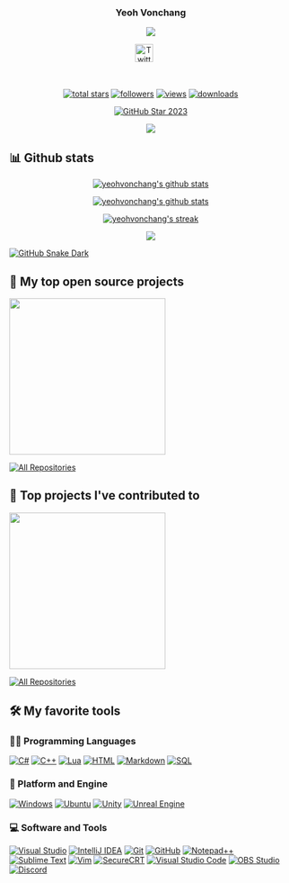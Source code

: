 <h3 align="center">
  Yeoh Vonchang
</h3>

<!-- Typing SVG by DenverCoder1 - https://github.com/DenverCoder1/readme-typing-svg -->
<p align="center">
  <a href="https://github.com/DenverCoder1/readme-typing-svg">
    <img src="https://readme-typing-svg.demolab.com/?lines=It's%20me%20;Yeah;Look;I%20don't%20know%20what%20to%20write%20here;I%20like%20computers;Sure;Let's%20do%20that&font=Fira%20Code&center=true&width=440&height=45&color=f75c7e&vCenter=true&pause=1000&size=22&duration=2500" /></a>
</p>

<!-- Social icons section -->
<p align="center">
  <a href="https://twitter.com/yeohvonchang"><img width="32px" alt="Twitter" title="Twitter" src="https://i.imgur.com/AixJgnm.png"/></a>
  &#8287;&#8287;&#8287;&#8287;&#8287;
</p>
<br/>

<!-- Social badges section -->
<!-- Badges with custom icons - https://github.com/DenverCoder1/custom-icon-badges -->
<!-- Some badges are from https://github.com/Ileriayo/markdown-badges -->
<!-- View counter - https://github.com/DenverCoder1/Simple-View-Counter -->
<p align="center">
  <a href="https://github.com/yeohvonchang?tab=repositories&sort=stargazers">
    <img alt="total stars" title="Total stars on GitHub" src="https://custom-icon-badges.demolab.com/github/stars/yeohvonchang?color=55960c&style=for-the-badge&labelColor=488207&logo=star"/></a>
  <a href="https://github.com/yeohvonchang?tab=followers">
    <img alt="followers" title="Follow me on Github" src="https://custom-icon-badges.demolab.com/github/followers/yeohvonchang?color=236ad3&labelColor=1155ba&style=for-the-badge&logo=person-add&label=Followers&logoColor=white"/></a>
  <a href="https://github.com/yeohvonchang?tab=views">
    <img alt="views" title="page view" src="https://view-count-badge.zohan.tech/yeohvonchang/profile?color=6b105d&labelColor=913e96&style=for-the-badge&logo=eye&label=VISITORS&logoColor=white"/></a>
  <a href="https://yeohvonchang.github.io"><img alt="downloads" title="Downloads" src="https://custom-icon-badges.demolab.com/badge/5506-custom.svg?color=%23E05D44&logo=download&logoColor=white&style=for-the-badge&labelColor=CE4630&label=DOWNLOADS"/></a>
</p>

<p align="center">
  <a href="https://yeohvonchang.github.io/">
    <img src="https://github.com/DenverCoder1/DenverCoder1/assets/20955511/ca15be3f-d00b-438e-91f6-fb5568c1f632" alt="GitHub Star 2023"/></a>
</p>

<!-- Github Readme Quotes - https://github.com/piyushsuthar/github-readme-quotes -->
<p align="center">
  <a href="https://github.com/piyushsuthar/github-readme-quotes">
    <img src="https://quotes-github-readme.vercel.app/api?theme=dracula">
  </a>
</p>

## 📊 Github stats

<!-- GitHub Profile Summary Cards - https://github.com/vn7n24fzkq/github-profile-summary-cards/tree/main?tab=readme-ov-file -->
<p align="center">
  <a href="https://github.com/vn7n24fzkq/github-profile-summary-cards"><img align="center" src="http://github-profile-summary-cards.vercel.app/api/cards/profile-details?username=yeohvonchang&theme=tokyonight" alt="yeohvonchang's github stats" /></a>
</p>

<!-- GitHub Readme Stats - https://github.com/anuraghazra/github-readme-stats -->
<p align="center">
  <a href="https://github.com/anuraghazra/github-readme-stats"><img align="center" src="https://github-readme-stats.zohan.tech/api?username=yeohvonchang&count_private=true&show_icons=true&include_all_commits=true&hide_border=true&theme=onedark&locale=cn&card_width=540" alt="yeohvonchang's github stats" /></a>
</p>

<!-- GitHub Readme Streak Stats - https://github.com/DenverCoder1/github-readme-streak-stats -->
<p align="center">
  <a href="https://github.com/DenverCoder1/github-readme-streak-stats">
    <img title="🔥 Get streak stats for your profile at git.io/streak-stats" alt="yeohvonchang's streak" src="https://streak-stats.demolab.com/?user=yeohvonchang&theme=onedark&hide_border=true&locale=zh_Hans&card_width=480"/>
  </a>
</p>

<!-- GitHub Readme Stats - https://github.com/anuraghazra/github-readme-stats -->
<p align="center">
  <a href="https://github.com/anuraghazra/github-readme-stats"><img align="center" src="https://github-readme-stats.zohan.tech/api/top-langs/?username=yeohvonchang&layout=compact&hide_border=true&theme=tokyonight&locale=cn&card_width=400" /></a>
  <!-- <a href="https://wakatime.com/@yeohvonchang"><img align="center" src="https://github-readme-stats.zohan.tech/api/wakatime/?username=yeohvonchang&layout=compact&hide_border=true&theme=tokyonight" /></a> -->
</p>

<!-- https://github.com/ashutosh00710/github-readme-activity-graph -->

<!--
<a href="https://github.com/yeohvonchang#gh-light-mode-only" align="center">
  <img alt="GitHub Snake Light" src="https://githubusercontent.zohan.tech/snk.svg?user=yeohvonchang&repo=yeohvonchang&branch=output&path=github-contribution-grid-snake.svg#gh-light-mode-only" />
</a>
-->

<a href="https://github.com/yeohvonchang#gh-dark-mode-only" align="center">
  <img alt="GitHub Snake Dark" src="https://githubusercontent.zohan.tech/snk.svg?user=yeohvonchang&repo=yeohvonchang&branch=output&path=github-contribution-grid-snake-dark.svg#gh-dark-mode-only" />
</a>

## 📘 My top open source projects

<!-- Repo info cards - https://github.com/anuraghazra/github-readme-stats -->
<!-- Small repo cards (fork) - https://github.com/DenverCoder1/github-readme-stats -->
<p align="left">
  <a href="https://github.com/yeohvonchang/yeohvonchang.github.io"><img width="278" src="https://github-readme-stats.zohan.tech/api/pin/?username=yeohvonchang&repo=yeohvonchang.github.io&theme=prussian&hide_border=true"></a>
</p>

<p align="left">
  <a href="https://github.com/yeohvonchang?tab=repositories"><img alt="All Repositories" title="All Repositories" src="https://custom-icon-badges.demolab.com/badge/-All%20Repos-2962FF?style=for-the-badge&logoColor=white&logo=repo"/></a>
</p>

## 📕 Top projects I've contributed to

<!-- Small repo cards https://github.com/DenverCoder1/github-readme-stats (fork of anuraghazra/github-readme-stats) -->
<p align="left">
  <a href="https://github.com/yeohvonchang/yeohvonchang.github.io"><img width="278" src="https://github-readme-stats.zohan.tech/api/pin/?username=yeohvonchang&repo=yeohvonchang.github.io&theme=prussian&hide_border=true&show_owner=true"></a>
</p>

<p align="left">
  <a href="https://github.com/Zo-Bro-23?tab=repositories&type=fork"><img alt="All Repositories" title="All Repositories" src="https://custom-icon-badges.demolab.com/badge/-All%20Forks-2962FF?style=for-the-badge&logoColor=white&logo=fork"/></a>
</p>

## 🛠️ My favorite tools

### 👨‍💻 Programming Languages

<p>
  <a href="https://github.com/search?q=user%3Ayeohvonchang+language%3AC#"><img alt="C#" src="https://img.shields.io/badge/C%23-5800A5.svg?logo=cs&logoColor=white"></a>
  <a href="https://github.com/search?q=user%3Ayeohvonchang+language%3AC++"><img alt="C++" src="https://img.shields.io/badge/C++-0078d7.svg?logo=cpp&logoColor=white"></a>
  <a href="https://github.com/search?q=user%3Ayeohvonchang+language%3ALua"><img alt="Lua" src="https://img.shields.io/badge/Lua-0000CC.svg?logo=lua&logoColor=white"></a>
  <a href="https://github.com/search?q=user%3AZo-Bro-23+language%3Ahtml"><img alt="HTML" src="https://img.shields.io/badge/HTML-E34F26.svg?logo=html5&logoColor=white"></a>
  <a href="https://github.com/search?q=user%3AZo-Bro-23+language%3Amarkdown"><img alt="Markdown" src="https://img.shields.io/badge/Markdown-000000.svg?logo=markdown&logoColor=white"></a>
  <a href="https://github.com/search?q=user%3AZo-Bro-23+language%3Asql"><img alt="SQL" src="https://custom-icon-badges.demolab.com/badge/SQL-025E8C.svg?logo=database&logoColor=white"></a>
</p>

### 🧰 Platform and Engine

<p>
  <a href="#"><img alt="Windows" src="https://img.shields.io/badge/Windows-0078D6.svg?logo=windows&logoColor=white"></a>
  <a href="#"><img alt="Ubuntu" src="https://img.shields.io/badge/Ubuntu-E95420.svg?logo=ubuntu&logoColor=white"></a>
  <!-- <a href="#"><img alt="Android" src="https://img.shields.io/badge/Android-3DDC84?logo=android&logoColor=white"></a> -->
  <a href="#"><img alt="Unity" src="https://img.shields.io/badge/Unity-010101?logo=unity&logoColor=white"></a>
  <a href="#"><img alt="Unreal Engine" src="https://img.shields.io/badge/Unreal%20Engine-010101.svg?logo=unrealengine&logoColor=white"></a>
</p>

### 💻 Software and Tools

<p>
  <a href="#"><img alt="Visual Studio" src="https://img.shields.io/badge/Visual%20Studio-9270DB?logo=visual-studio&logoColor=white"></a>
  <a href="#"><img alt="IntelliJ IDEA" src="https://img.shields.io/badge/IntelliJ IDEA-0033FF?logo=intellij-idea&logoColor=white"></a>
  <a href="#"><img alt="Git" src="https://img.shields.io/badge/Git-%23F05033.svg?logo=git&logoColor=white"></a>
  <a href="#"><img alt="GitHub" src="https://img.shields.io/badge/Git%20Hub-121011.svg?logo=github&logoColor=white"></a>
  <a href="#"><img alt="Notepad++" src="https://img.shields.io/badge/Notepad++-90E59A?logo=notepad%2b%2b&logoColor=black"></a>
  <a href="#"><img alt="Sublime Text" src="https://img.shields.io/badge/sublime_text-%23575757?logo=sublime-text&logoColor=important"></a>
  <a href="#"><img alt="Vim" src="https://img.shields.io/badge/VIM-%2311AB00?logo=vim&logoColor=white"></a>
  <a href="#"><img alt="SecureCRT" src="https://img.shields.io/badge/SecureCRT-808080?logo=secureCRT&logoColor=white"></a>
  <a href="#"><img alt="Visual Studio Code" src="https://img.shields.io/badge/Visual%20Studio%20Code-0078d7.svg?logo=visual-studio-code&logoColor=white"></a>
  <a href="#"><img alt="OBS Studio" src="https://img.shields.io/badge/-OBS-302E31?logo=obs-studio&logoColor=white"></a>
  <a href="#"><img alt="Discord" src="https://img.shields.io/badge/-Discord-5865F2.svg?logo=discord&logoColor=white"></a>
</p>
